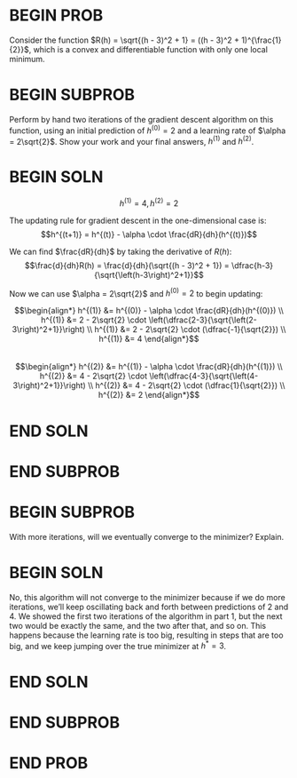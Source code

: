 # BEGIN PROB

Consider the function $R(h) = \sqrt{(h - 3)^2 + 1} = ((h - 3)^2 + 1)^{\frac{1}{2}}$, which is a convex and differentiable function with only one local minimum.

# BEGIN SUBPROB

Perform by hand two iterations of the gradient descent algorithm on this function, using an initial prediction of $h^{(0)} = 2$ and a learning rate of $\alpha = 2\sqrt{2}$. Show your work and your final answers, $h^{(1)}$ and $h^{(2)}$.

# BEGIN SOLN

$$h^{(1)} = 4, h^{(2)} = 2$$

The updating rule for gradient descent in the one-dimensional case is:
$$h^{(t+1)} = h^{(t)} - \alpha \cdot \frac{dR}{dh}(h^{(t)})$$

We can find $\frac{dR}{dh}$ by taking the derivative of $R(h)$:
$$\frac{d}{dh}R(h) = \frac{d}{dh}(\sqrt{(h - 3)^2 + 1}) = \dfrac{h-3}{\sqrt{\left(h-3\right)^2+1}}$$

Now we can use $\alpha = 2\sqrt{2}$ and $h^{(0)} = 2$ to begin updating:

$$\begin{align*}
h^{(1)} &= h^{(0)} - \alpha \cdot \frac{dR}{dh}(h^{(0)}) \\
h^{(1)} &= 2 - 2\sqrt{2} \cdot \left(\dfrac{2-3}{\sqrt{\left(2-3\right)^2+1}}\right) \\
h^{(1)} &= 2 - 2\sqrt{2} \cdot (\dfrac{-1}{\sqrt{2}}) \\
h^{(1)} &= 4
\end{align*}$$
<br>
$$\begin{align*}
h^{(2)} &= h^{(1)} - \alpha \cdot \frac{dR}{dh}(h^{(1)}) \\
h^{(2)} &= 4 - 2\sqrt{2} \cdot \left(\dfrac{4-3}{\sqrt{\left(4-3\right)^2+1}}\right) \\
h^{(2)} &= 4 - 2\sqrt{2} \cdot (\dfrac{1}{\sqrt{2}}) \\
h^{(2)} &= 2
\end{align*}$$

# END SOLN

# END SUBPROB

# BEGIN SUBPROB

With more iterations, will we eventually converge to the minimizer? Explain.

# BEGIN SOLN

No, this algorithm will not converge to the minimizer because if we do more iterations, we’ll keep oscillating back and forth between predictions of 2 and 4. We showed the first two iterations of the algorithm in part 1, but the next two would be exactly the same, and the two after that, and so on. This happens because the learning rate is too big, resulting in steps that are too big, and we keep jumping over
the true minimizer at $h^* = 3$.

# END SOLN

# END SUBPROB

# END PROB